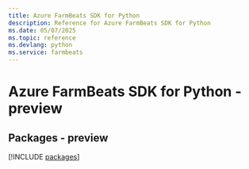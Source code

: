```yaml
---
title: Azure FarmBeats SDK for Python
description: Reference for Azure FarmBeats SDK for Python
ms.date: 05/07/2025
ms.topic: reference
ms.devlang: python
ms.service: farmbeats
---
```

# Azure FarmBeats SDK for Python - preview
## Packages - preview
[!INCLUDE [packages](farmbeats-index.md)]